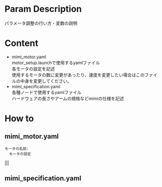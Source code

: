 # Param Description  
パラメータ調整の行い方・変数の説明  
  
# Content  
- mimi_motor.yaml  
motor_setup.launchで使用するyamlファイル  
各モータの設定を記述  
使用するモータの数に変更があったり、速度を変更したい場合はこのファイルの中身を変更してください。  
- mimi_specification.yaml  
各種ノードで使用するyamlファイル  
ハードウェアの長さやアームの規格などmimiの仕様を記述  
  
# How to  
## mimi_motor.yaml  
```  
モータの名前:  
  モータの設定
```  
|||  
  
## mimi_specification.yaml  
  
